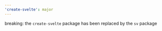 ```yaml
---
'create-svelte': major
---
```


breaking: the `create-svelte` package has been replaced by the `sv` package
